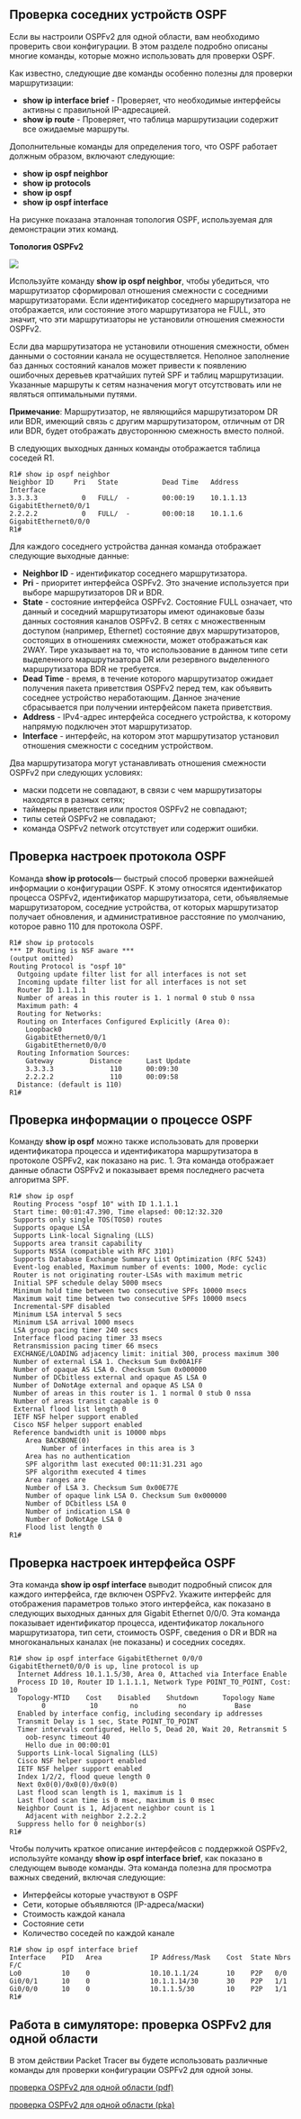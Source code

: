 <!-- 2.6.1 -->
## Проверка соседних устройств OSPF

Если вы настроили  OSPFv2 для одной области, вам необходимо проверить свои конфигурации. В этом разделе подробно описаны многие команды, которые можно использовать для проверки OSPF.

Как известно, следующие две команды особенно полезны для проверки маршрутизации:

* **show ip interface brief** - Проверяет, что необходимые интерфейсы активны с правильной IP-адресацией.
* **show ip route** - Проверяет, что таблица маршрутизации содержит все ожидаемые маршруты.

Дополнительные команды для определения того, что OSPF работает должным образом, включают следующие:

* **show ip ospf neighbor** 
* **show ip protocols** 
* **show ip ospf** 
* **show ip ospf interface** 

На рисунке показана эталонная топология OSPF, используемая для демонстрации этих команд.

**Топология OSPFv2**

![](./assets/2.6.1.png)
<!-- /courses/ensa-dl/ae8e6570-34fd-11eb-ba19-f1886492e0e4/aeb3a0b0-34fd-11eb-ba19-f1886492e0e4/assets/c5c0d962-1c46-11ea-af56-e368b99e9723.svg -->

<!--
стандартная топология сети OSPFv2, используемая в этом модуле, как описано в 2.1.1
-->

Используйте команду **show ip ospf neighbor**, чтобы убедиться, что маршрутизатор сформировал отношения смежности с соседними маршрутизаторами. Если идентификатор соседнего маршрутизатора не отображается, или состояние этого маршрутизатора не FULL, это значит, что эти маршрутизаторы не установили отношения смежности OSPFv2.

Если два маршрутизатора не установили отношения смежности, обмен данными о состоянии канала не осуществляется. Неполное заполнение баз данных состояний каналов может привести к появлению ошибочных деревьев кратчайших путей SPF и таблиц маршрутизации. Указанные маршруты к сетям назначения могут отсутствовать или не являться оптимальными путями.

**Примечание**: Маршрутизатор, не являющийся маршрутизатором DR или BDR, имеющий связь с другим маршрутизатором, отличным от DR или BDR, будет отображать двустороннюю смежность вместо полной.

В следующих выходных данных команды отображается таблица соседей R1.

```
R1# show ip ospf neighbor 
Neighbor ID     Pri   State           Dead Time   Address         Interface
3.3.3.3           0   FULL/  -        00:00:19    10.1.1.13       GigabitEthernet0/0/1
2.2.2.2           0   FULL/  -        00:00:18    10.1.1.6        GigabitEthernet0/0/0
R1#
```

Для каждого соседнего устройства данная команда отображает следующие выходные данные:

* **Neighbor ID** - идентификатор соседнего маршрутизатора.
* **Pri** - приоритет интерфейса OSPFv2. Это значение используется при выборе маршрутизаторов DR и BDR.
* **State** - состояние интерфейса OSPFv2. Состояние FULL означает, что данный и соседний маршрутизаторы имеют одинаковые базы данных состояния каналов OSPFv2. В сетях с множественным доступом (например, Ethernet) состояние двух маршрутизаторов, состоящих в отношениях смежности, может отображаться как 2WAY. Тире указывает на то, что использование в данном типе сети выделенного маршрутизатора DR или резервного выделенного маршрутизатора BDR не требуется.
* **Dead Time** - время, в течение которого маршрутизатор ожидает получения пакета приветствия OSPFv2 перед тем, как объявить соседнее устройство неработающим. Данное значение сбрасывается при получении интерфейсом пакета приветствия.
* **Address** - IPv4-адрес интерфейса соседнего устройства, к которому напрямую подключен этот маршрутизатор. 
* **Interface** - интерфейс, на котором этот маршрутизатор установил отношения смежности с соседним устройством.

Два маршрутизатора могут устанавливать отношения смежности OSPFv2 при следующих условиях:

* маски подсети не совпадают, в связи с чем маршрутизаторы находятся в разных сетях;
* таймеры приветствия или простоя OSPFv2 не совпадают;
* типы сетей OSPFv2 не совпадают;
* команда OSPFv2 network отсутствует или содержит ошибки.

<!-- 2.6.2 -->
## Проверка настроек протокола OSPF

Команда **show ip protocols**— быстрый способ проверки важнейшей информации о конфигурации OSPF. К этому относятся идентификатор процесса OSPFv2, идентификатор маршрутизатора, сети, объявляемые маршрутизатором, соседние устройства, от которых маршрутизатор получает обновления, и административное расстояние по умолчанию, которое равно 110 для протокола OSPF.

```
R1# show ip protocols
*** IP Routing is NSF aware ***
(output omitted)
Routing Protocol is "ospf 10"
  Outgoing update filter list for all interfaces is not set
  Incoming update filter list for all interfaces is not set
  Router ID 1.1.1.1
  Number of areas in this router is 1. 1 normal 0 stub 0 nssa
  Maximum path: 4
  Routing for Networks:
  Routing on Interfaces Configured Explicitly (Area 0):
    Loopback0
    GigabitEthernet0/0/1
    GigabitEthernet0/0/0
  Routing Information Sources:
    Gateway         Distance      Last Update
    3.3.3.3              110      00:09:30
    2.2.2.2              110      00:09:58
  Distance: (default is 110)
R1#
```

<!-- 2.6.3 -->
## Проверка информации о процессе OSPF

Команду **show ip ospf** можно также использовать для проверки идентификатора процесса и идентификатора маршрутизатора в протоколе OSPFv2, как показано на рис. 1. Эта команда отображает данные области OSPFv2 и показывает время последнего расчета алгоритма SPF.

```
R1# show ip ospf      
 Routing Process "ospf 10" with ID 1.1.1.1
 Start time: 00:01:47.390, Time elapsed: 00:12:32.320
 Supports only single TOS(TOS0) routes
 Supports opaque LSA
 Supports Link-local Signaling (LLS)
 Supports area transit capability
 Supports NSSA (compatible with RFC 3101)
 Supports Database Exchange Summary List Optimization (RFC 5243)
 Event-log enabled, Maximum number of events: 1000, Mode: cyclic
 Router is not originating router-LSAs with maximum metric
 Initial SPF schedule delay 5000 msecs
 Minimum hold time between two consecutive SPFs 10000 msecs
 Maximum wait time between two consecutive SPFs 10000 msecs
 Incremental-SPF disabled
 Minimum LSA interval 5 secs
 Minimum LSA arrival 1000 msecs
 LSA group pacing timer 240 secs
 Interface flood pacing timer 33 msecs
 Retransmission pacing timer 66 msecs
 EXCHANGE/LOADING adjacency limit: initial 300, process maximum 300
 Number of external LSA 1. Checksum Sum 0x00A1FF
 Number of opaque AS LSA 0. Checksum Sum 0x000000
 Number of DCbitless external and opaque AS LSA 0
 Number of DoNotAge external and opaque AS LSA 0
 Number of areas in this router is 1. 1 normal 0 stub 0 nssa
 Number of areas transit capable is 0
 External flood list length 0
 IETF NSF helper support enabled
 Cisco NSF helper support enabled
 Reference bandwidth unit is 10000 mbps
    Area BACKBONE(0)
        Number of interfaces in this area is 3
	Area has no authentication
	SPF algorithm last executed 00:11:31.231 ago
	SPF algorithm executed 4 times
	Area ranges are
	Number of LSA 3. Checksum Sum 0x00E77E
	Number of opaque link LSA 0. Checksum Sum 0x000000
	Number of DCbitless LSA 0
	Number of indication LSA 0
	Number of DoNotAge LSA 0
	Flood list length 0
R1#
```

<!-- 2.6.4 -->
## Проверка настроек интерфейса OSPF

Эта команда **show ip ospf interface** выводит подробный список для каждого интерфейса, где включен OSPFv2. Укажите интерфейс для отображения параметров только этого интерфейса, как показано в следующих выходных данных для Gigabit Ethernet 0/0/0. Эта команда показывает идентификатор процесса, идентификатор локального маршрутизатора, тип сети, стоимость OSPF, сведения о DR и BDR на многоканальных каналах (не показаны) и соседних соседях.

```
R1# show ip ospf interface GigabitEthernet 0/0/0
GigabitEthernet0/0/0 is up, line protocol is up 
  Internet Address 10.1.1.5/30, Area 0, Attached via Interface Enable
  Process ID 10, Router ID 1.1.1.1, Network Type POINT_TO_POINT, Cost: 10
  Topology-MTID    Cost    Disabled    Shutdown      Topology Name
        0           10        no          no            Base
  Enabled by interface config, including secondary ip addresses
  Transmit Delay is 1 sec, State POINT_TO_POINT
  Timer intervals configured, Hello 5, Dead 20, Wait 20, Retransmit 5
    oob-resync timeout 40
    Hello due in 00:00:01
  Supports Link-local Signaling (LLS)
  Cisco NSF helper support enabled
  IETF NSF helper support enabled
  Index 1/2/2, flood queue length 0
  Next 0x0(0)/0x0(0)/0x0(0)
  Last flood scan length is 1, maximum is 1
  Last flood scan time is 0 msec, maximum is 0 msec
  Neighbor Count is 1, Adjacent neighbor count is 1 
    Adjacent with neighbor 2.2.2.2
  Suppress hello for 0 neighbor(s)
R1#
```

Чтобы получить краткое описание интерфейсов с поддержкой OSPFv2, используйте  команду **show ip ospf interface brief**, как показано в следующем выводе команды.  Эта команда полезна для просмотра важных сведений, включая следующие:

* Интерфейсы которые участвуют в OSPF
* Сети, которые объявляются (IP-адреса/маски)
* Стоимость каждой канала
* Состояние сети
* Количество соседей по каждой канале

```
R1# show ip ospf interface brief
Interface    PID   Area            IP Address/Mask    Cost  State Nbrs F/C
Lo0          10    0               10.10.1.1/24       10    P2P   0/0
Gi0/0/1      10    0               10.1.1.14/30       30    P2P   1/1
Gi0/0/0      10    0               10.1.1.5/30        10    P2P   1/1
R1#
```

<!-- 2.6.5 -->
<!-- syntax -->

<!-- 2.6.6 -->
## Работа в симуляторе: проверка OSPFv2 для одной области

В этом действии Packet Tracer вы будете использовать различные команды для проверки конфигурации OSPFv2 для одной зоны.

[проверка OSPFv2 для одной области (pdf)](./assets/2.6.6-packet-tracer---verify-single-area-ospfv2_ru-RU.pdf)

[проверка OSPFv2 для одной области (pka)](./assets/2.6.6-packet-tracer---verify-single-area-ospfv2_ru-RU.pka)

